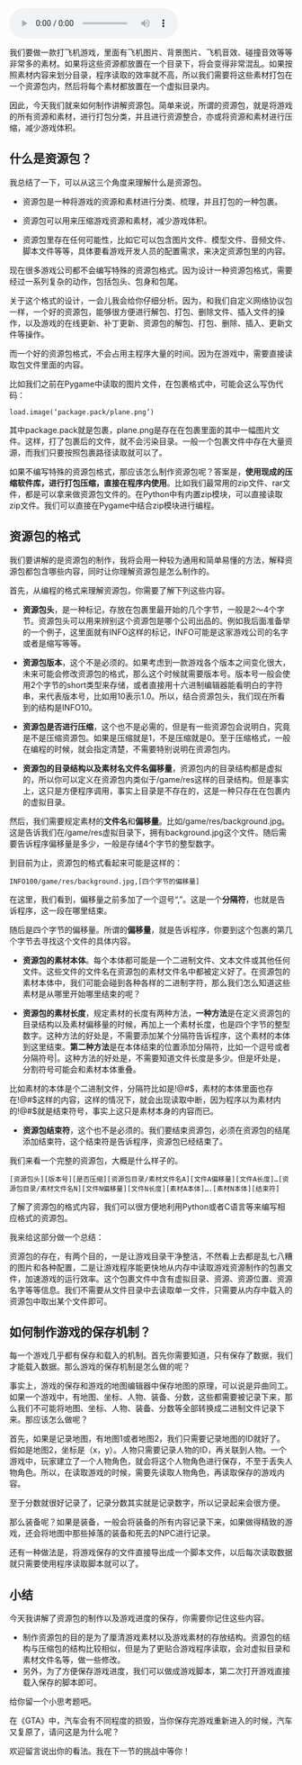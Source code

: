 <audio title="第14讲 _ 如何制作游戏资源包和保存机制？" src="https://static001.geekbang.org/resource/audio/26/c5/26abded8e11ef1dde21c5177417b77c5.mp3" controls="controls"></audio> 
<p>我们要做一款打飞机游戏，里面有飞机图片、背景图片、飞机音效、碰撞音效等等非常多的素材。如果将这些资源都放置在一个目录下，将会变得非常混乱。如果按照素材内容来划分目录，程序读取的效率就不高，所以我们需要将这些素材打包在一个资源包内，然后将每个素材都放置在一个虚拟目录内。</p><p>因此，今天我们就来如何制作讲解资源包。简单来说，所谓的资源包，就是将游戏的所有资源和素材，进行打包分类，并且进行资源整合，亦或将资源和素材进行压缩，减少游戏体积。</p><h2>什么是资源包？</h2><p>我总结了一下，可以从这三个角度来理解什么是资源包。</p><ul>
<li>
<p>资源包是一种将游戏的资源和素材进行分类、梳理，并且打包的一种包裹。</p>
</li>
<li>
<p>资源包可以用来压缩游戏资源和素材，减少游戏体积。</p>
</li>
<li>
<p>资源包里存在任何可能性，比如它可以包含图片文件、模型文件、音频文件、脚本文件等等，具体要看游戏开发人员的配置需求，来决定资源包里的内容。</p>
</li>
</ul><p>现在很多游戏公司都不会编写特殊的资源包格式。因为设计一种资源包格式，需要经过一系列复杂的动作，包括包头、包身和包尾。</p><p>关于这个格式的设计，一会儿我会给你仔细分析。因为，和我们自定义网络协议包一样，一个好的资源包，能够很方便进行解包、打包、删除文件、插入文件的操作，以及游戏的在线更新、补丁更新、资源包的解包、打包、删除、插入、更新文件等操作。</p><!-- [[[read_end]]] --><p>而一个好的资源包格式，不会占用主程序大量的时间。因为在游戏中，需要直接读取包文件里面的内容。</p><p>比如我们之前在Pygame中读取的图片文件，在包裹格式中，可能会这么写伪代码：</p><pre><code>load.image(‘package.pack/plane.png’)    
</code></pre><p>其中package.pack就是包裹，plane.png是存在在包裹里面的其中一幅图片文件。这样，打了包裹后的文件，就不会污染目录。一般一个包裹文件中存在大量资源，而我们只要按照包裹路径读取就可以了。</p><p>如果不编写特殊的资源包格式，那应该怎么制作资源包呢？答案是，<strong>使用现成的压缩软件库，进行打包压缩，直接在程序内使用</strong>。比如我们最常用的zip文件、rar文件，都是可以拿来做资源包文件的。在Python中有内置zip模块，可以直接读取zip文件。我们可以直接在Pygame中结合zip模块进行编程。</p><h2>资源包的格式</h2><p>我们要讲解的是资源包的制作，我将会用一种较为通用和简单易懂的方法，解释资源包都包含哪些内容，同时让你理解资源包是怎么制作的。</p><p>首先，从编程的格式来理解资源包，你需要了解下列这些内容。</p><ul>
<li>
<p><strong>资源包头</strong>，是一种标记，存放在包裹里最开始的几个字节，一般是2～4个字节。资源包头可以用来辨别这个资源包是哪个公司出品的。例如我后面准备举的一个例子，这里面就有INFO这样的标记，INFO可能是这家游戏公司的名字或者是缩写等等。</p>
</li>
<li>
<p><strong>资源包版本</strong>，这个不是必须的。如果考虑到一款游戏各个版本之间变化很大，未来可能会修改资源包的格式，那么这个时候就需要版本号。版本号一般会使用2个字节的short类型来存储，或者直接用十六进制编辑器能看明白的字符串，来代表版本号，比如用10表示1.0。所以，结合资源包头，我们现在所看到的结构是INFO10。</p>
</li>
<li>
<p><strong>资源包是否进行压缩</strong>，这个也不是必需的，但是有一些资源包会说明白，究竟是不是压缩资源包。如果是压缩就是1，不是压缩就是0。至于压缩格式，一般在编程的时候，就会指定清楚，不需要特别说明在资源包内。</p>
</li>
<li>
<p><strong>资源包的目录结构以及素材名文件名偏移量</strong>，资源包内的目录结构都是虚拟的，所以你可以定义在资源包内类似于/game/res这样的目录结构。但是事实上，这只是方便程序调用，事实上目录是不存在的，这是一种只存在在包裹内的虚拟目录。</p>
</li>
</ul><p>然后，我们需要规定素材的<strong>文件名</strong>和<strong>偏移量</strong>。比如/game/res/background.jpg。这是告诉我们在/game/res虚拟目录下，拥有background.jpg这个文件。随后需要告诉程序偏移量是多少，一般是存储4个字节的整型数字。</p><p>到目前为止，资源包的格式看起来可能是这样的：</p><pre><code>INFO100/game/res/background.jpg,[四个字节的偏移量]
</code></pre><p>在这里，我们看到，偏移量之前多加了一个逗号“,”。这是一个<strong>分隔符</strong>，也就是告诉程序，这一段在哪里结束。</p><p>随后是四个字节的偏移量。所谓的<strong>偏移量</strong>，就是告诉程序，你要到这个包裹的第几个字节去寻找这个文件的具体内容。</p><ul>
<li>
<p><strong>资源包的素材本体</strong>。每个本体都可能是一个二进制文件、文本文件或其他任何文件。这些文件的文件名在资源包的素材文件名中都被定义好了。在资源包的素材本体中，我们可能会碰到各种各样的二进制字符，那么我们怎么知道这些素材是从哪里开始哪里结束的呢？</p>
</li>
<li>
<p><strong>资源包的素材长度</strong>，规定素材的长度有两种方法，<strong>一种方法</strong>是在定义资源包的目录结构以及素材偏移量的时候，再加上一个素材长度，也是四个字节的整型数字。这种方法的好处是，不需要添加某个分隔符告诉程序，这个素材的本体到这里结束。<strong>第二种方法</strong>是在本体结束的位置添加分隔符，比如一个逗号或者分隔符号|。这种方法的好处是，不需要知道文件长度是多少。但是坏处是，分割符号可能会和素材本体重叠。</p>
</li>
</ul><p>比如素材的本体是个二进制文件，分隔符比如是!@#$，素材的本体里面也存在!@#$这样的内容，这样的情况下，就会出现读取中断，因为程序以为素材内的!@#$就是结束符号，事实上这只是素材本身的内容而已。</p><ul>
<li><strong>资源包结束符</strong>，这个也不是必须的。我们要结束资源包，必须在资源包的结尾添加结束符，这个结束符是告诉程序，资源包已经结束了。</li>
</ul><p>我们来看一个完整的资源包，大概是什么样子的。</p><pre><code>[资源包头][版本号][是否压缩][资源包目录/素材文件名A][文件A偏移量][文件A长度]…[资源包目录/素材文件名N][文件N偏移量][文件N长度][素材A本体]….[素材N本体][结束符]
</code></pre><p>了解了资源包的格式内容，我们可以很方便地利用Python或者C语言等来编写相应格式的资源包。</p><p>我来给这部分做一个总结：</p><p>资源包的存在，有两个目的，一是让游戏目录干净整洁，不然看上去都是乱七八糟的图片和各种配置，二是让游戏程序能更快地从内存中读取游戏资源制作的包裹文件，加速游戏的运行效率。这个包裹文件中含有虚拟目录、资源、资源位置、资源名字等等信息。我们不需要从文件目录中去读取单一文件，只需要从内存中载入的资源包中取出某个文件即可。</p><h2>如何制作游戏的保存机制？</h2><p>每一个游戏几乎都有保存和载入的机制。首先你需要知道，只有保存了数据，我们才能载入数据。那么游戏的保存机制是怎么做的呢？</p><p>事实上，游戏的保存和游戏的地图编辑器中保存地图的原理，可以说是异曲同工。如果一个游戏中，有地图、坐标、人物、装备、分数，这些都需要被记录下来，那么我们不可能将地图、坐标、人物、装备、分数等全部转换成二进制文件记录下来。那应该怎么做呢？</p><p>首先，如果是记录地图，有地图1或者地图2，我们只需要记录地图的ID就好了。假如是地图2，坐标是（x，y）。人物只需要记录人物的ID，再关联到人物。一个游戏中，玩家建立了一个人物角色，就会将这个人物角色进行保存，不至于丢失人物角色。所以，在读取游戏的时候，需要先读取人物角色，再读取保存的游戏内容。</p><p>至于分数就很好记录了，记录分数其实就是记录数字，所以记录起来会很方便。</p><p>那么装备呢？如果是装备，一般会将装备的所有内容记录下来，如果做得精致的游戏，还会将地图中那些掉落的装备和死去的NPC进行记录。</p><p>还有一种做法是，将游戏保存的文件直接导出成一个脚本文件，以后每次读取数据就只需要使用程序读取脚本就可以了。</p><h2>小结</h2><p>今天我讲解了资源包的制作以及游戏进度的保存，你需要你记住这些内容。</p><ul>
<li>制作资源包的目的是为了厘清游戏素材以及游戏素材的存放结构。资源包的结构与压缩包的结构比较相似，但是为了更贴合游戏程序读取，会对虚拟目录和素材文件名等，做一些修改。</li>
<li>另外，为了方便保存游戏进度，我们可以做成游戏脚本，第二次打开游戏直接载入保存的脚本即可。</li>
</ul><p>给你留一个小思考题吧。</p><p>在《GTA》中，汽车会有不同程度的损毁，当你保存完游戏重新进入的时候，汽车又复原了，请问这是为什么呢？</p><p>欢迎留言说出你的看法。我在下一节的挑战中等你！</p>